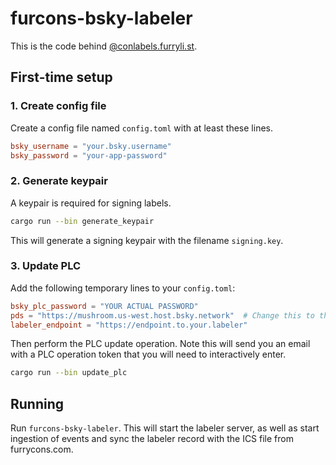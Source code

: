 # furcons-bsky-labeler

This is the code behind [@conlabels.furryli.st](https://bsky.app/profile/conlabels.furryli.st).

## First-time setup

### 1. Create config file

Create a config file named `config.toml` with at least these lines.

```toml
bsky_username = "your.bsky.username"
bsky_password = "your-app-password"
```

### 2. Generate keypair

A keypair is required for signing labels.

```sh
cargo run --bin generate_keypair
```

This will generate a signing keypair with the filename `signing.key`.

### 3. Update PLC

Add the following temporary lines to your `config.toml`:

```toml
bsky_plc_password = "YOUR ACTUAL PASSWORD"
pds = "https://mushroom.us-west.host.bsky.network"  # Change this to the PDS your account is hosted on.
labeler_endpoint = "https://endpoint.to.your.labeler"
```

Then perform the PLC update operation. Note this will send you an email with a PLC operation token that you will need to interactively enter.

```sh
cargo run --bin update_plc
```

## Running

Run `furcons-bsky-labeler`. This will start the labeler server, as well as start ingestion of events and sync the labeler record with the ICS file from furrycons.com.
